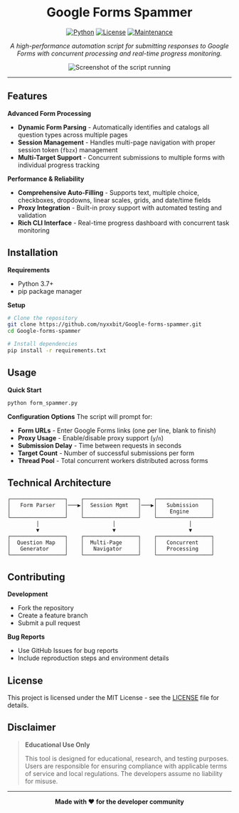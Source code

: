 <div align="center">

# Google Forms Spammer

[![Python](https://img.shields.io/badge/Python-3.7+-blue.svg)](https://python.org)
[![License](https://img.shields.io/badge/License-MIT-green.svg)](LICENSE)
[![Maintenance](https://img.shields.io/badge/Maintained%3F-yes-green.svg)](https://github.com/nyxxbit/Google-forms-spammer/graphs/commit-activity)

*A high-performance automation script for submitting responses to Google Forms with concurrent processing and real-time progress monitoring.*

![Screenshot of the script running](https://i.imgur.com/vrGevgr.png)

</div>

---

## Features

**Advanced Form Processing**
- **Dynamic Form Parsing** - Automatically identifies and catalogs all question types across multiple pages
- **Session Management** - Handles multi-page navigation with proper session token (`fbzx`) management
- **Multi-Target Support** - Concurrent submissions to multiple forms with individual progress tracking

**Performance & Reliability**
- **Comprehensive Auto-Filling** - Supports text, multiple choice, checkboxes, dropdowns, linear scales, grids, and date/time fields
- **Proxy Integration** - Built-in proxy support with automated testing and validation
- **Rich CLI Interface** - Real-time progress dashboard with concurrent task monitoring

## Installation

**Requirements**
- Python 3.7+
- pip package manager

**Setup**
```bash
# Clone the repository
git clone https://github.com/nyxxbit/Google-forms-spammer.git
cd Google-forms-spammer

# Install dependencies
pip install -r requirements.txt
```

## Usage

**Quick Start**
```bash
python form_spammer.py
```

**Configuration Options**
The script will prompt for:
- **Form URLs** - Enter Google Forms links (one per line, blank to finish)
- **Proxy Usage** - Enable/disable proxy support (`y`/`n`)
- **Submission Delay** - Time between requests in seconds
- **Target Count** - Number of successful submissions per form
- **Thread Pool** - Total concurrent workers distributed across forms

## Technical Architecture

```
┌─────────────────┐    ┌─────────────────┐    ┌─────────────────┐
│   Form Parser   │───▶│  Session Mgmt   │───▶│   Submission    │
│                 │    │                 │    │    Engine       │
└─────────────────┘    └─────────────────┘    └─────────────────┘
         │                       │                       │
         ▼                       ▼                       ▼
┌─────────────────┐    ┌─────────────────┐    ┌─────────────────┐
│  Question Map   │    │  Multi-Page     │    │   Concurrent    │
│   Generator     │    │   Navigator     │    │   Processing    │
└─────────────────┘    └─────────────────┘    └─────────────────┘
```

## Contributing

**Development**
- Fork the repository
- Create a feature branch
- Submit a pull request

**Bug Reports**
- Use GitHub Issues for bug reports
- Include reproduction steps and environment details

## License

This project is licensed under the MIT License - see the [LICENSE](LICENSE) file for details.

## Disclaimer

> **Educational Use Only**
> 
> This tool is designed for educational, research, and testing purposes. Users are responsible for ensuring compliance with applicable terms of service and local regulations. The developers assume no liability for misuse.

---

<div align="center">

**Made with ❤️ for the developer community**

</div>